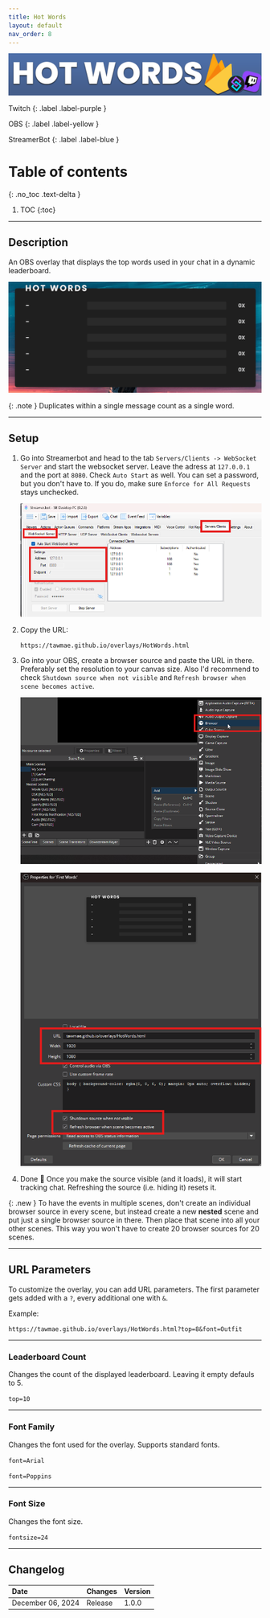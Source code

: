 ```yaml
---
title: Hot Words
layout: default
nav_order: 8
---
```


![Picture](assets/media/hot_words_title_1.png)

Twitch
{: .label .label-purple }

OBS
{: .label .label-yellow }

StreamerBot
{: .label .label-blue }


# Table of contents
{: .no_toc .text-delta }

1. TOC
{:toc}

---



## <span class="iconify" data-icon="material-symbols:description-outline-sharp" data-inline="false"></span> Description
An OBS overlay that displays the top words used in your chat in a dynamic leaderboard.

![Picture](assets/media/hot_words_title_2.gif)

{: .note }
Duplicates within a single message count as a single word.

- - - -

## <span class="iconify" data-icon="tabler:tool" data-inline="false"></span> Setup

1. Go into Streamerbot and head to the tab `Servers/Clients -> WebSocket Server` and start the websocket server. Leave the adress at `127.0.0.1` and the port at `8080`. Check `Auto Start` as well. You can set a password, but you don't have to. If you do, make sure `Enforce for All Requests` stays unchecked.

   [![Picture](assets/media/notif_sb.png)](https://tawmae.github.io/assets/media/notif_sb.png)
   
2. Copy the URL: 
   ```
   https://tawmae.github.io/overlays/HotWords.html
   ```
   
3. Go into your OBS, create a browser source and paste the URL in there. Preferably set the resolution to your canvas size. Also I'd recommend to check `Shutdown source when not visible` and `Refresh browser when scene becomes active`.
   
   [![Picture](assets/media/notif_obs_1.png)](https://tawmae.github.io/assets/media/notif_obs_1.png)
   
   [![Picture](assets/media/hot_words_obs.png)](https://tawmae.github.io/assets/media/hot_words_obs.png)
   
4. Done 🥳 Once you make the source visible (and it loads), it will start tracking chat. Refreshing the source (i.e. hiding it) resets it.

{: .new }
To have the events in multiple scenes, don't create an individual browser source in every scene, but instead create a new **nested** scene and put just a single browser source in there. Then place that scene into all your other scenes. This way you won't have to create 20 browser sources for 20 scenes.

- - - -

## <span class="iconify" data-icon="material-symbols:dataset-linked-sharp" data-inline="false"></span> URL Parameters 

To customize the overlay, you can add URL parameters. The first parameter gets added with a `?`, every additional one with `&`.

Example:  
```
https://tawmae.github.io/overlays/HotWords.html?top=8&font=Outfit
```

---

### <span class="iconify" data-icon="material-symbols:leaderboard" data-inline="false"></span> Leaderboard Count

Changes the count of the displayed leaderboard. Leaving it empty defauls to 5.

`top=10`

---

### <span class="iconify" data-icon="mdi:format-font" data-inline="false"></span> Font Family

Changes the font used for the overlay. Supports standard fonts.

`font=Arial`

`font=Poppins`

---

### <span class="iconify" data-icon="mdi:format-font" data-inline="false"></span> Font Size

Changes the font size.

`fontsize=24`

---

## <span class="iconify" data-icon="material-symbols:published-with-changes" data-inline="false"></span> Changelog

| Date        | Changes          | Version |
|:-------------|:------------------|:------------------|
| December 06, 2024           | Release | 1.0.0 |

